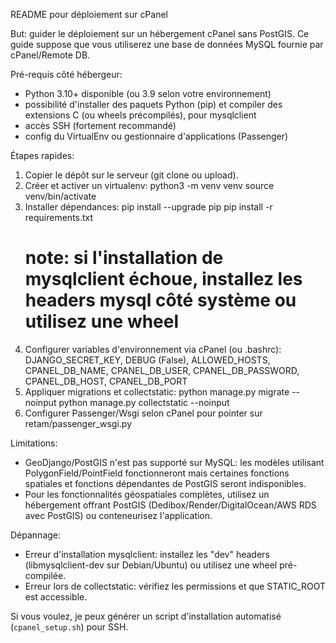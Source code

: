 README pour déploiement sur cPanel

But: guider le déploiement sur un hébergement cPanel sans PostGIS. Ce guide suppose que vous utiliserez une base de données MySQL fournie par cPanel/Remote DB.

Pré-requis côté hébergeur:
- Python 3.10+ disponible (ou 3.9 selon votre environnement)
- possibilité d'installer des paquets Python (pip) et compiler des extensions C (ou wheels précompilés), pour mysqlclient
- accès SSH (fortement recommandé)
- config du VirtualEnv ou gestionnaire d'applications (Passenger)

Étapes rapides:
1. Copier le dépôt sur le serveur (git clone ou upload).
2. Créer et activer un virtualenv:
   python3 -m venv venv
   source venv/bin/activate
3. Installer dépendances:
   pip install --upgrade pip
   pip install -r requirements.txt
   # note: si l'installation de mysqlclient échoue, installez les headers mysql côté système ou utilisez une wheel
4. Configurer variables d'environnement via cPanel (ou .bashrc):
   DJANGO_SECRET_KEY, DEBUG (False), ALLOWED_HOSTS, CPANEL_DB_NAME, CPANEL_DB_USER, CPANEL_DB_PASSWORD, CPANEL_DB_HOST, CPANEL_DB_PORT
5. Appliquer migrations et collectstatic:
   python manage.py migrate --noinput
   python manage.py collectstatic --noinput
6. Configurer Passenger/Wsgi selon cPanel pour pointer sur retam/passenger_wsgi.py

Limitations:
- GeoDjango/PostGIS n'est pas supporté sur MySQL: les modèles utilisant PolygonField/PointField fonctionneront mais certaines fonctions spatiales et fonctions dépendantes de PostGIS seront indisponibles.
- Pour les fonctionnalités géospatiales complètes, utilisez un hébergement offrant PostGIS (Dedibox/Render/DigitalOcean/AWS RDS avec PostGIS) ou conteneurisez l'application.

Dépannage:
- Erreur d'installation mysqlclient: installez les "dev" headers (libmysqlclient-dev sur Debian/Ubuntu) ou utilisez une wheel pré-compilée.
- Erreur lors de collectstatic: vérifiez les permissions et que STATIC_ROOT est accessible.

Si vous voulez, je peux générer un script d'installation automatisé (`cpanel_setup.sh`) pour SSH.
